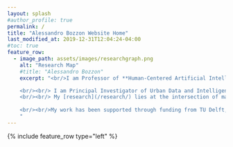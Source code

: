 ```yaml
---
layout: splash
#author_profile: true
permalink: /
title: "Alessandro Bozzon Website Home"
last_modified_at: 2019-12-31T12:04:24-04:00
#toc: true
feature_row:
  - image_path: assets/images/researchgraph.png
    alt: "Research Map"
    #title: "Alessandro Bozzon"
    excerpt: "<br/>I am Professor of **Human-Centered Artificial Intelligence** with the [Department of Sustainable Design Engineering](https://www.tudelft.nl/en/ide/about-ide/departments/design-engineering/) of the [Faculty of Industrial Design Engineering](https://www.tudelft.nl/en/ide/) (IDE); and part-time professor with the [Department of Software Technology](https://www.tudelft.nl/ewi/over-de-faculteit/afdelingen/software-technology/) of the [Faculty of Electrical Engineering, Mathematics, and Computer Science](https://www.tudelft.nl/en/eemcs/) (EEMCS)of [Delft University of Technology](https://www.tudelft.nl). As of November 2020, I serve as Head of the [Department of Sustainable Design Engineering](https://www.tudelft.nl/en/ide/about-ide/departments/design-engineering/).

    <br/><br/> I am Principal Investigator of Urban Data and Intelligence at the [Amsterdam Institute for Advanced Metropolitan Solutions](https://www.ams-institute.org). I am an active member of the [Delft Data Science](https://www.tudelft.nl/ewi/samenwerken/delft-data-science/) and the Leiden-Delft-Erasmus [BOLD (Big, Open and Linked Data) Cities](http://www.centre-for-bold-cities.nl/home) initiatives.
    <br/><br/> My [research](/research/) lies at the intersection of machine learning, human computation, andh user modeling. My [team](/research/team) and I study and build novel **Human-Centred Artificial Intelligence**  methods and tools that combine the cognitive and reasoning abilities of individuals and crowds, with the computational powers of machines, and the value of big amounts of heterogeneous data.
    
    <br/><br/>My work has been supported through funding from TU Delft, AMS, 4TU, NWO, NWA, SurfSara, H2020, EIT Digital, IBM, KPN, Cognizant, and Telecom Italia.
    "
---
```


<!-- 
I am faculty fellow with the [IBM Benelux CAS](http://www.research.ibm.com/university/cas/benelux/index.html).
[I have published](about/#publications) &asymp;90 paper in peer-reviewd international conferences (WWW, HCOMP, CSCW, AAAI, IJCAI, ISWC) and journals (ACM TWEB, VLDBJ, IEEE Access, IEEE Internet Computing, Semantic Web Journal). [I have acquired](about/#funding) more than 3.2M&euro; in research funding.
    <br/><br/> I teach [_Web and Database Technology_](https://studiegids.tudelft.nl/a101_displayCourse.do?course_id=48438) (BSc, with [Claudia Hauff](https://chauff.github.io)) and [_Crowd Computing_](https://studiegids.tudelft.nl/a101_displayCourse.do?course_id=45597) (MSc,  with [Nava Tintarev](http://navatintarev.com)). I regularly supervise students at PhD, MSc, and BSc levels.

I am member of the [Web Information Systems group](http://wis.ewi.tudelft.nl) chaired by [Prof. Geert-Jan Houben](http://www.wis.ewi.tudelft.nl/houben/). -->

{% include feature_row type="left" %}

<!-- # News 
{% for post in site.categories.news limit: 5 %}      
    {% include archive-single-home.html %}
{% endfor %}


# Highlights
{% for post in site.categories.highlight limit: 5 %}
  {% include archive-single-home.html %}
{% endfor %} -->
